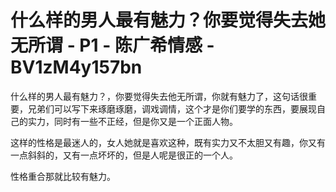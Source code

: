 # 什么样的男人最有魅力？你要觉得失去她无所谓 - P1 - 陈广希情感 - BV1zM4y157bn

什么样的男人最有魅力？，你要觉得失去他无所谓，你就有魅力了，这句话很重要，兄弟们可以写下来琢磨琢磨，调戏调情，这个才是你们要学的东西，要展现自己的实力，同时有一些不正经，但是你又是一个正面人物。

这样的性格是最迷人的，女人她就是喜欢这种，既有实力又不太胆又有趣，你又有一点斜斜的，又有一点坏坏的，但是人呢是很正的一个人。

性格重合那就比较有魅力。